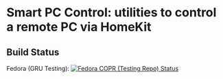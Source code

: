 Smart PC Control: utilities to control a remote PC via HomeKit
============

Build Status
----
Fedora (GRU Testing): [![Fedora COPR (Testing Repo) Status](https://copr.fedorainfracloud.org/coprs/orpiske/orp-tools-testing/package/smart-pc-control/status_image/last_build.png)](https://copr.fedorainfracloud.org/coprs/orpiske/orp-tools-testing/package/smart-pc-control/)